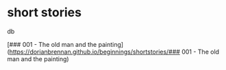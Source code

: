 # short stories 
db


[### 001 - The old man and the painting](https://dorianbrennan.github.io/beginnings/shortstories/### 001 - The old man and the painting)


